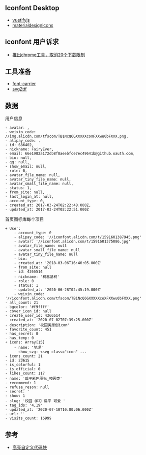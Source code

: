 ## Iconfont Desktop

* [vuetifyjs](https://vuetifyjs.com/zh-Hans/)
* [materialdesignicons](https://materialdesignicons.com/)


## iconfont 用户诉求

* [推出chrome工具，取消20个下载限制](https://github.com/thx/iconfont-plus/issues/209)

## 工具准备

* [font-carrier](https://github.com/purplebamboo/font-carrier)
* [svg2ttf](https://github.com/fontello/svg2ttf)

## 数据

用户信息

```
- avatar: ,
- weixin_code: //img.alicdn.com/tfscom/TB1NcQ6GXXXXXcoXFXXwu0bFXXX.png,
- alipay_code: ,
- id: 636402,
- nickname: FairyEver,
- email: 66e1982a172db8f8aeebfce7ec49641b@github.oauth.com,
- bio: null,
- qq: null,
- show_email: null,
- role: 0,
- avatar_file_name: null,
- avatar_tiny_file_name: null,
- avatar_small_file_name: null,
- status: 1,
- from_site: null,
- last_login_at: null,
- account_type: 0,
- created_at: 2017-03-24T02:22:48.000Z,
- updated_at: 2017-03-24T02:22:51.000Z
```

首页图标库每个项目

```
+ User:
	- account_type: 0
	- alipay_code: '//iconfont.alicdn.com/t/1591601387945.png'
	- avatar: '//iconfont.alicdn.com/t/1591601375086.jpg'
	- avatar_file_name: null
	- avatar_small_file_name: null
	- avatar_tiny_file_name: null
	- bio: '
	- created_at: '2018-03-06T16:40:05.000Z'
	- from_site: null
	- id: 4366514
	- nickname: '柯基基柯'
	- role: 0
	- status: 1
	- updated_at: '2020-06-28T02:45:19.000Z'
	- weixin_code: '//iconfont.alicdn.com/tfscom/TB1NcQ6GXXXXXcoXFXXwu0bFXXX.png'
- all_count: 21
- bgcolor: '#f9ffff'
- cover_icon_id: null
- create_user_id: 4366514
- created_at: '2020-07-02T07:39:25.000Z'
- description: '校园类原创icon'
- favorite_count: 451
- has_secret: 0
- has_temp: 0
+ icons: Array[15]
	- name: '地理'
	- show_svg: <svg class="icon" ...
- icons_count: 21
- id: 23615
- is_colorful: 1
- is_official: 0
- likes_count: 117
- name: '扁平彩色图标_校园类'
- recommend: 1
- refuse_reson: null
- secret: '
- show: 1
- slug: '校园 学习 扁平 可爱 '
- tag_ids: '4,19'
- updated_at: '2020-07-10T10:00:06.000Z'
- url: ''
- visits_count: 16999
```

## 参考

* [高亮自定义代码块](https://stackoverflow.com/questions/61164060/vue-custom-blocks-syntax-highlighting)

